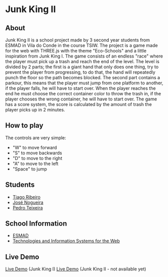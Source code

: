 # Junk King II

## About

Junk King II is a school project made by 3 second year students from ESMAD in Vila do Conde in the course TSIW. The project is a game made for the web with THREE.js with the theme "Eco-Schools" and a little inspiration from Junk King I. The game consists of an endless "race" where the player must pick up a trash and reach the end of the level. The level is divided by 2 parts; the first is a giant hand that only does one thing, try to prevent the player from progressing, to do that, the hand will repeatedly punch the floor so the path becomes blocked. The second part contains a parkour, this means that the player must jump from one platform to another, if the player falls, he will have to start over. When the player reaches the end he must choose the correct container color to throw the trash in, if the player chooses the wrong container, he will have to start over. The game has a score system, the score is calculated by the amount of trash the player picks up in 2 minutes.

## How to play

The controls are very simple:

- "W" to move forward
- "S" to move backwards
- "D" to move to the right
- "A" to move to the left
- "Space" to jump

## Students

- [Tiago Ribeiro](https://github.com/TiagoRibeiro25)
- [José Nogueira](https://github.com/JoseNogueira13)
- [Pedro Teixeira](https://github.com/pedromst2000)

## School Information

- [ESMAD](https://www.esmad.ipp.pt/)
- [Technologies and Information Systems for the Web](https://www.esmad.ipp.pt/cursos/licenciatura/663)

## Live Demo

[Live Demo](https://junk-king.netlify.app/) (Junk King I)
[Live Demo](https://junk-king.netlify.app/) (Junk King II - not available yet)

